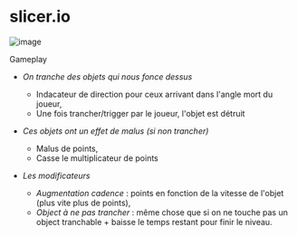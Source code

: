 # slicer.io

![image](Screen/Slice_v1.gif)

Gameplay

- _On tranche des objets qui nous fonce dessus_
  - Indacateur de direction pour ceux arrivant dans l'angle mort du joueur,
  - Une fois trancher/trigger par le joueur, l'objet est détruit

- _Ces objets ont un effet de malus (si non trancher)_
  - Malus de points, 
  - Casse le multiplicateur de points

- _Les modificateurs_
  - *Augmentation cadence* : points en fonction de la vitesse de l'objet (plus vite plus de points),
  - *Object à ne pas trancher* : même chose que si on ne touche pas un object tranchable + baisse le temps restant pour finir le niveau.

